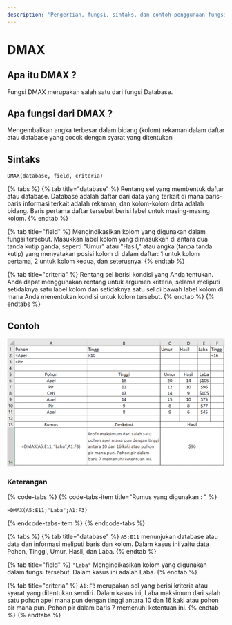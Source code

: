 ```yaml
---
description: 'Pengertian, fungsi, sintaks, dan contoh penggunaan fungsi DMAX pada Ms.Excel'
---
```


# DMAX

## Apa itu DMAX ?

Fungsi DMAX merupakan salah satu dari fungsi Database.

## Apa fungsi dari DMAX ? 

Mengembalikan angka terbesar dalam bidang \(kolom\) rekaman dalam daftar atau database yang cocok dengan syarat yang ditentukan

## Sintaks

```text
DMAX(database, field, criteria)
```

{% tabs %}
{% tab title="database" %}
Rentang sel yang membentuk daftar atau database. Database adalah daftar dari data yang terkait di mana baris-baris informasi terkait adalah rekaman, dan kolom-kolom data adalah bidang. Baris pertama daftar tersebut berisi label untuk masing-masing kolom.
{% endtab %}

{% tab title="field" %}
Mengindikasikan kolom yang digunakan dalam fungsi tersebut. Masukkan label kolom yang dimasukkan di antara dua tanda kutip ganda, seperti "Umur" atau "Hasil," atau angka \(tanpa tanda kutip\) yang menyatakan posisi kolom di dalam daftar: 1 untuk kolom pertama, 2 untuk kolom kedua, dan seterusnya.
{% endtab %}

{% tab title="criteria" %}
Rentang sel berisi kondisi yang Anda tentukan. Anda dapat menggunakan rentang untuk argumen kriteria, selama meliputi setidaknya satu label kolom dan setidaknya satu sel di bawah label kolom di mana Anda menentukan kondisi untuk kolom tersebut.
{% endtab %}
{% endtabs %}

## Contoh

![](../.gitbook/assets/contohdmax%20%281%29.png)

### Keterangan

{% code-tabs %}
{% code-tabs-item title="Rumus yang digunakan : " %}
```text
=DMAX(A5:E11;"Laba";A1:F3)
```
{% endcode-tabs-item %}
{% endcode-tabs %}

{% tabs %}
{% tab title="database" %}
`A5:E11` menunjukan database atau data dan informasi meliputi baris dan kolom. Dalam kasus ini yaitu data Pohon, Tinggi, Umur, Hasil, dan Laba.
{% endtab %}

{% tab title="field" %}
`"Laba"` Mengindikasikan kolom yang digunakan dalam fungsi tersebut. Dalam kasus ini adalah Laba.
{% endtab %}

{% tab title="criteria" %}
`A1:F3` merupakan sel yang berisi kriteria atau syarat yang ditentukan sendiri. Dalam kasus ini, Laba maksimum dari salah satu pohon apel mana pun dengan tinggi antara 10 dan 16 kaki atau pohon pir mana pun. Pohon pir dalam baris 7 memenuhi ketentuan ini.
{% endtab %}
{% endtabs %}

